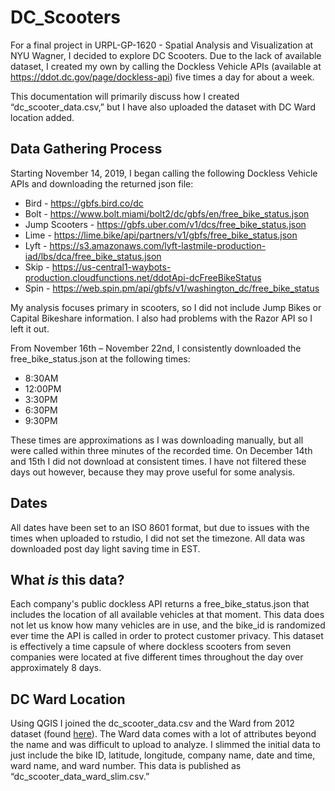 # DC_Scooters
For a final project in URPL-GP-1620 - Spatial Analysis and Visualization at NYU Wagner, I decided to explore DC Scooters. Due to the lack of available dataset, I created my own by calling the Dockless Vehicle APIs (available at https://ddot.dc.gov/page/dockless-api) five times a day for about a week. 

This documentation will primarily discuss how I created “dc_scooter_data.csv,” but I have also uploaded the dataset with DC Ward location added.  

## Data Gathering Process
Starting November 14, 2019, I began calling the following Dockless Vehicle APIs and downloading the returned json file:
*	Bird - https://gbfs.bird.co/dc
*	Bolt - https://www.bolt.miami/bolt2/dc/gbfs/en/free_bike_status.json
*	Jump Scooters - https://gbfs.uber.com/v1/dcs/free_bike_status.json
*	Lime - https://lime.bike/api/partners/v1/gbfs/free_bike_status.json
*	Lyft - https://s3.amazonaws.com/lyft-lastmile-production-iad/lbs/dca/free_bike_status.json
*	Skip - https://us-central1-waybots-production.cloudfunctions.net/ddotApi-dcFreeBikeStatus
*	Spin - https://web.spin.pm/api/gbfs/v1/washington_dc/free_bike_status

My analysis focuses primary in scooters, so I did not include Jump Bikes or Capital Bikeshare information. I also had problems with the Razor API so I left it out. 

From November 16th – November 22nd, I consistently downloaded the free_bike_status.json at the following times:
*	8:30AM
*	12:00PM
*	3:30PM
*	6:30PM
*	9:30PM

These times are approximations as I was downloading manually, but all were called within three minutes of the recorded time. On December 14th and 15th I did not download at consistent times. I have not filtered these days out however, because they may prove useful for some analysis. 

## Dates
All dates have been set to an ISO 8601 format, but due to issues with the times when uploaded to rstudio, I did not set the timezone. All data was downloaded post day light saving time in EST.

## What *is* this data?
Each company's public dockless API returns a free_bike_status.json that includes the location of all available vehicles at that moment. This data does not let us know how many vehicles are in use, and the bike_id is randomized ever time the API is called in order to protect customer privacy. This dataset is effectively a time capsule of where dockless scooters from seven companies were located at five different times throughout the day over approximately 8 days. 

## DC Ward Location
Using QGIS I joined the dc_scooter_data.csv and the Ward from 2012 dataset (found [here](https://opendata.dc.gov/datasets/ward-from-2012)). The Ward data comes with a lot of attributes beyond the name and was difficult to upload to analyze. I slimmed the initial data to just include the bike ID, latitude, longitude, company name, date and time, ward name, and ward number. This data is published as “dc_scooter_data_ward_slim.csv.” 

